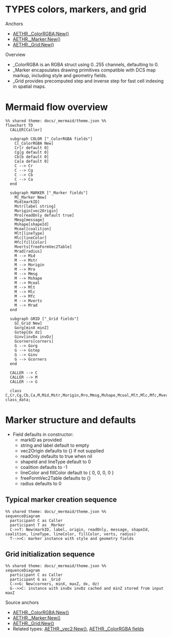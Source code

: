 # TYPES colors, markers, and grid

Anchors
- [AETHR._ColorRGBA:New()](../../dev/customTypes.lua:27)
- [AETHR._Marker:New()](../../dev/customTypes.lua:375)
- [AETHR._Grid:New()](../../dev/customTypes.lua:330)

Overview
- _ColorRGBA is an RGBA struct using 0..255 channels, defaulting to 0.
- _Marker encapsulates drawing primitives compatible with DCS map markup, including style and geometry fields.
- _Grid provides precomputed step and inverse step for fast cell indexing in spatial maps.

# Mermaid flow overview
```mermaid
%% shared theme: docs/_mermaid/theme.json %%
flowchart TD
  CALLER[Caller]

  subgraph COLOR ["_ColorRGBA fields"]
    C[_ColorRGBA New]
    Cr[r default 0]
    Cg[g default 0]
    Cb[b default 0]
    Ca[a default 0]
    C --> Cr
    C --> Cg
    C --> Cb
    C --> Ca
  end

  subgraph MARKER ["_Marker fields"]
    M[_Marker New]
    Mid[markID]
    Mstr[label string]
    Morigin[vec2Origin]
    Mro[readOnly default true]
    Mmsg[message]
    Mshape[shapeId]
    Mcoal[coalition]
    Mlt[lineType]
    Mlc[lineColor]
    Mfc[fillColor]
    Mverts[freeFormVec2Table]
    Mrad[radius]
    M --> Mid
    M --> Mstr
    M --> Morigin
    M --> Mro
    M --> Mmsg
    M --> Mshape
    M --> Mcoal
    M --> Mlt
    M --> Mlc
    M --> Mfc
    M --> Mverts
    M --> Mrad
  end

  subgraph GRID ["_Grid fields"]
    G[_Grid New]
    Gorg[minX minZ]
    Gstep[dx dz]
    Ginv[invDx invDz]
    Gcorners[corners]
    G --> Gorg
    G --> Gstep
    G --> Ginv
    G --> Gcorners
  end

  CALLER --> C
  CALLER --> M
  CALLER --> G

  class C,Cr,Cg,Cb,Ca,M,Mid,Mstr,Morigin,Mro,Mmsg,Mshape,Mcoal,Mlt,Mlc,Mfc,Mverts,Mrad,G,Gorg,Gstep,Ginv,Gcorners,COLOR,MARKER,GRID,CALLER class_data;
```

# Marker structure and defaults
- Field defaults in constructor:
  - markID as provided
  - string and label default to empty
  - vec2Origin defaults to {} if not supplied
  - readOnly defaults to true when nil
  - shapeId and lineType default to 0
  - coalition defaults to -1
  - lineColor and fillColor default to { 0, 0, 0, 0 }
  - freeFormVec2Table defaults to {}
  - radius defaults to 0

## Typical marker creation sequence
```mermaid
%% shared theme: docs/_mermaid/theme.json %%
sequenceDiagram
  participant C as Caller
  participant T as _Marker
  C->>T: New(markID, label, origin, readOnly, message, shapeId, coalition, lineType, lineColor, fillColor, verts, radius)
  T-->>C: marker instance with style and geometry fields
```

## Grid initialization sequence
```mermaid
%% shared theme: docs/_mermaid/theme.json %%
sequenceDiagram
  participant C as Caller
  participant G as _Grid
  C->>G: New(corners, minX, maxZ, dx, dz)
  G-->>C: instance with invDx invDz cached and minZ stored from input maxZ
```

Source anchors
- [AETHR._ColorRGBA:New()](../../dev/customTypes.lua:27)
- [AETHR._Marker:New()](../../dev/customTypes.lua:375)
- [AETHR._Grid:New()](../../dev/customTypes.lua:330)
- Related types: [AETHR._vec2:New()](../../dev/customTypes.lua:522), [AETHR._ColorRGBA fields](../../dev/customTypes.lua:15)
